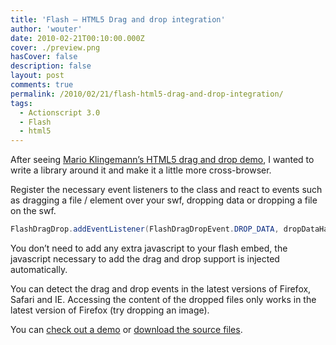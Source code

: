 ```yaml
---
title: 'Flash – HTML5 Drag and drop integration'
author: 'wouter'
date: 2010-02-21T00:10:00.000Z
cover: ./preview.png
hasCover: false
description: false
layout: post
comments: true
permalink: /2010/02/21/flash-html5-drag-and-drop-integration/
tags:
  - Actionscript 3.0
  - Flash
  - html5
---
```

After seeing [Mario Klingemann’s HTML5 drag and drop demo][1], I wanted to write a library around it and make it a little more cross-browser.

Register the necessary event listeners to the class and react to events such as dragging a file / element over your swf, dropping data or dropping a file on the swf.

``` actionscript
FlashDragDrop.addEventListener(FlashDragDropEvent.DROP_DATA, dropDataHandler);
```

You don’t need to add any extra javascript to your flash embed, the javascript necessary to add the drag and drop support is injected automatically.

You can detect the drag and drop events in the latest versions of Firefox, Safari and IE. Accessing the content of the dropped files only works in the latest version of Firefox (try dropping an image).

You can [check out a demo][2] or [download the source files][3].

 [1]: http://www.quasimondo.com/examples/draganddrop/dragAndDropFFF.php
 [2]: http://labs.aboutme.be/flash_drag_drop/demo/
 [3]: http://labs.aboutme.be/flash_drag_drop/flash_drag_drop_source.zip
